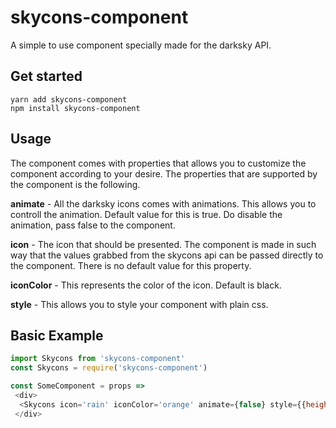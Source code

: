 # skycons-component
A simple to use component specially made for the darksky API.


## Get started

	yarn add skycons-component
	npm install skycons-component


## Usage
The component comes with properties that allows you to customize the component according to your desire.
The properties that are supported by the component is the following.

**animate** - All the darksky icons comes with animations. This allows you to controll the animation. Default value for this is true. Do disable the animation, pass false to the component.

**icon** - The icon that should be presented. The component is made in such way that the values grabbed from the skycons api can be passed directly to the component. There is no default value for this property.

**iconColor** - This represents the color of the icon. Default is black.

**style** - This allows you to style your component with plain css.

## Basic Example

```javascript
import Skycons from 'skycons-component'
const Skycons = require('skycons-component')

const SomeComponent = props =>
 <div>
  <Skycons icon='rain' iconColor='orange' animate={false} style={{height: 64, width: 64}}
 </div>
```
